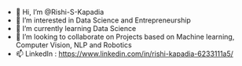 - 👋 Hi, I’m @Rishi-S-Kapadia
- 👀 I’m interested in Data Science and Entrepreneurship 
- 🌱 I’m currently learning Data Science
- 💞️ I’m looking to collaborate on Projects based on Machine learning, Computer Vision, NLP and Robotics
- 📫 LinkedIn : https://www.linkedin.com/in/rishi-kapadia-6233111a5/

<!---
Rishi-S-Kapadia/Rishi-S-Kapadia is a ✨ special ✨ repository because its `README.md` (this file) appears on your GitHub profile.
You can click the Preview link to take a look at your changes.
--->
